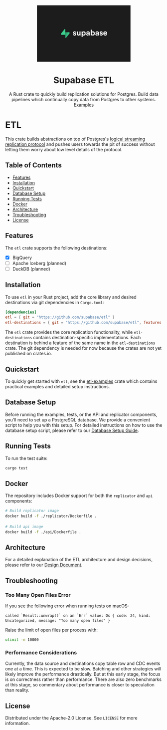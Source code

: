 <br />
<p align="center">
  <a href="https://supabase.io">
        <picture>
      <source media="(prefers-color-scheme: dark)" srcset="https://raw.githubusercontent.com/supabase/supabase/master/packages/common/assets/images/supabase-logo-wordmark--dark.svg">
      <source media="(prefers-color-scheme: light)" srcset="https://raw.githubusercontent.com/supabase/supabase/master/packages/common/assets/images/supabase-logo-wordmark--light.svg">
      <img alt="Supabase Logo" width="300" src="https://raw.githubusercontent.com/supabase/supabase/master/packages/common/assets/images/logo-preview.jpg">
    </picture>
  </a>

  <h1 align="center">Supabase ETL</h1>

  <p align="center">
    A Rust crate to quickly build replication solutions for Postgres. Build data pipelines which continually copy data from Postgres to other systems.
    <br />
    <a href="https://github.com/supabase/etl/tree/main/etl-examples">Examples</a>
  </p>
</p>

# ETL

This crate builds abstractions on top of Postgres's [logical streaming replication protocol](https://www.postgresql.org/docs/current/protocol-logical-replication.html) and pushes users towards the pit of success without letting them worry about low level details of the protocol.

## Table of Contents

- [Features](#features)
- [Installation](#installation)
- [Quickstart](#quickstart)
- [Database Setup](#database-setup)
- [Running Tests](#running-tests)
- [Docker](#docker)
- [Architecture](#architecture)
- [Troubleshooting](#troubleshooting)
- [License](#license)

## Features

The `etl` crate supports the following destinations:

- [x] BigQuery
- [ ] Apache Iceberg (planned)
- [ ] DuckDB (planned)

## Installation

To use `etl` in your Rust project, add the core library and desired destinations via git dependencies in `Cargo.toml`:

```toml
[dependencies]
etl = { git = "https://github.com/supabase/etl" }
etl-destinations = { git = "https://github.com/supabase/etl", features = ["bigquery"] }
```

The `etl` crate provides the core replication functionality, while `etl-destinations` contains destination-specific implementations. Each destination is behind a feature of the same name in the `etl-destinations` crate. The git dependency is needed for now because the crates are not yet published on crates.io.

## Quickstart

To quickly get started with `etl`, see the [etl-examples](etl-examples/README.md) crate which contains practical examples and detailed setup instructions.

## Database Setup

Before running the examples, tests, or the API and replicator components, you'll need to set up a PostgreSQL database.
We provide a convenient script to help you with this setup. For detailed instructions on how to use the database setup script, please refer to our [Database Setup Guide](docs/guides/database-setup.md).

## Running Tests

To run the test suite:

```bash
cargo test
```

## Docker

The repository includes Docker support for both the `replicator` and `api` components:

```bash
# Build replicator image
docker build -f ./replicator/Dockerfile .

# Build api image
docker build -f ./api/Dockerfile .
```

## Architecture

For a detailed explanation of the ETL architecture and design decisions, please refer to our [Design Document](docs/design/etl-crate-design.md).

## Troubleshooting

### Too Many Open Files Error

If you see the following error when running tests on macOS:

```
called `Result::unwrap()` on an `Err` value: Os { code: 24, kind: Uncategorized, message: "Too many open files" }
```

Raise the limit of open files per process with:

```bash
ulimit -n 10000
```

### Performance Considerations

Currently, the data source and destinations copy table row and CDC events one at a time. This is expected to be slow. Batching and other strategies will likely improve the performance drastically. But at this early stage, the focus is on correctness rather than performance. There are also zero benchmarks at this stage, so commentary about performance is closer to speculation than reality.

## License

Distributed under the Apache-2.0 License. See `LICENSE` for more information.
